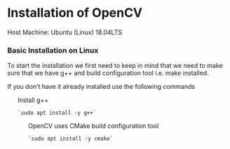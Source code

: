 
# Installation of OpenCV 

Host Machine: Ubuntu (Linux) 18.04LTS 

### Basic Installation on Linux 

To start the installation we first need to keep in mind that we need to make sure that we have g++ and build configuration tool i.e. make installed. 

If you don't have it already installed use the following commands 

<ul> Install g++

	`sudo apt install -y g++`

<ul> OpenCV uses CMake build configuration tool 

	`sudo apt install -y cmake`


